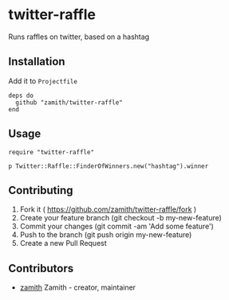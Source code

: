 # twitter-raffle

Runs raffles on twitter, based on a hashtag

## Installation

Add it to `Projectfile`

```crystal
deps do
  github "zamith/twitter-raffle"
end
```

## Usage

```crystal
require "twitter-raffle"

p Twitter::Raffle::FinderOfWinners.new("hashtag").winner
```

## Contributing

1. Fork it ( https://github.com/zamith/twitter-raffle/fork )
2. Create your feature branch (git checkout -b my-new-feature)
3. Commit your changes (git commit -am 'Add some feature')
4. Push to the branch (git push origin my-new-feature)
5. Create a new Pull Request

## Contributors

- [zamith](https://github.com/zamith) Zamith - creator, maintainer
